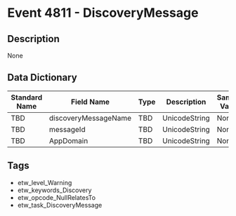 # Event 4811 - DiscoveryMessage

## Description
None

## Data Dictionary
|Standard Name|Field Name|Type|Description|Sample Value|
|---|---|---|---|---|
|TBD|discoveryMessageName|TBD|UnicodeString|None|None|
|TBD|messageId|TBD|UnicodeString|None|None|
|TBD|AppDomain|TBD|UnicodeString|None|None|

## Tags
* etw_level_Warning
* etw_keywords_Discovery
* etw_opcode_NullRelatesTo
* etw_task_DiscoveryMessage